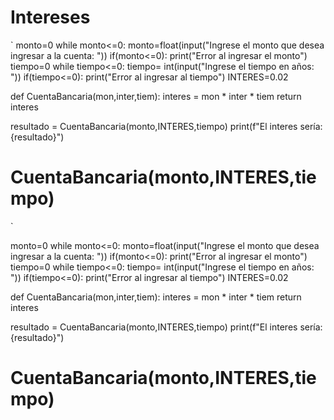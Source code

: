 # Intereses

` 
monto=0
while monto<=0:
    monto=float(input("Ingrese el monto que desea ingresar a la cuenta: "))
    if(monto<=0):
        print("Error al ingresar el monto")
tiempo=0
while tiempo<=0:
    tiempo= int(input("Ingrese el tiempo en años: "))
    if(tiempo<=0):
        print("Error al ingresar al tiempo") 
INTERES=0.02

def CuentaBancaria(mon,inter,tiem):
    interes = mon * inter * tiem
    return interes

resultado = CuentaBancaria(monto,INTERES,tiempo)
print(f"El interes sería: {resultado}")
# CuentaBancaria(monto,INTERES,tiempo)
`

monto=0
while monto<=0:
    monto=float(input("Ingrese el monto que desea ingresar a la cuenta: "))
    if(monto<=0):
        print("Error al ingresar el monto")
tiempo=0
while tiempo<=0:
    tiempo= int(input("Ingrese el tiempo en años: "))
    if(tiempo<=0):
        print("Error al ingresar al tiempo") 
INTERES=0.02

def CuentaBancaria(mon,inter,tiem):
    interes = mon * inter * tiem
    return interes

resultado = CuentaBancaria(monto,INTERES,tiempo)
print(f"El interes sería: {resultado}")
# CuentaBancaria(monto,INTERES,tiempo)